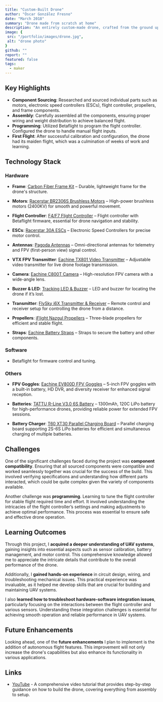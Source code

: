 ```yaml
---
title: "Custom-Built Drone"
author: "Óscar González Fresno"
date: "March 2018"
summary: "Drone made from scratch at home"
description: "An entirely custom-made drone, crafted from the ground up by sourcing and assembling all the necessary components, including wiring, programming, and design."
image: {
 src: "/portfolio/images/drone.jpg",
 alt: "drone photo"
}
github: ""
report: ""
featured: false
tags: 
  - maker
---
```


## Key Highlights
- **Component Sourcing**: Researched and sourced individual parts such as motors, electronic speed controllers (ESCs), flight controller, propellers, and frame components.
- **Assembly**: Carefully assembled all the components, ensuring proper wiring and weight distribution to achieve balanced flight.
- **Programming**: Utilized Betaflight to program the flight controller. Configured the drone to handle manual flight inputs.
- **First Flight**: After successful calibration and configuration, the drone had its maiden flight, which was a culmination of weeks of work and learning.

## Technology Stack

### Hardware
  - **Frame**: [Carbon Fiber Frame Kit](https://es.banggood.com/Realacc-X4R-X5R-X6R-180mm-220mm-250mm-4-or-5-or-6-Inch-4mm-Arm-Carbon-Fiber-Frame-Kit-for-RC-Drone-FPV-Racing-p-1091647.html?akmClientCountry=ES&p=GH06173472761201601O&cur_warehouse=CN&a=1730125869.8947) – Durable, lightweight frame for the drone's structure.
    
  - **Motors**: [Racerstar BR2306S Brushless Motors](https://www.banggood.com/4X-Racerstar-Racing-Edition-2306-BR2306S-2400KV-2-4S-Brushless-Motor-For-X210-X220-250-for-RC-Drone-FPV-Racing-p-1149566.html?akmClientCountry=ES&p=GH06173472761201601O&cur_warehouse=GWTR) – High-power brushless motors (2400KV) for smooth and powerful movement.

  - **Flight Controller**: [F4/F7 Flight Controller](https://es.aliexpress.com/item/1005006820940233.html?src=google&pdp_npi=4%40dis%21EUR%2127.70%2119.39%21%21%21%21%21%40%2112000038408786906%21ppc%21%21%21&src=google&albch=shopping&acnt=439-079-4345&isdl=y&slnk=&plac=&mtctp=&albbt=Google_7_shopping&aff_platform=google&aff_short_key=UneMJZVf&gclsrc=aw.ds&&albagn=888888&&ds_e_adid=&ds_e_matchtype=&ds_e_device=c&ds_e_network=x&ds_e_product_group_id=&ds_e_product_id=es1005006820940233&ds_e_product_merchant_id=545982960&ds_e_product_country=ES&ds_e_product_language=es&ds_e_product_channel=online&ds_e_product_store_id=&ds_url_v=2&albcp=21486736708&albag=&isSmbAutoCall=false&needSmbHouyi=false&gad_source=1&gclid=Cj0KCQjw7Py4BhCbARIsAMMx-_Jwp5FEK-sgbdiQHtOTdry6TrgV_zDRdrwl-xTQLw1XLvjT2CcKL30aAudJEALw_wcB) – Flight controller with Betaflight firmware, essential for drone navigation and stability.

  - **ESCs**: [Racerstar 30A ESCs](https://www.banggood.com/4-PCS-Racerstar-RS30A-Lite-30A-Blheli_S-16_5-BB1-2-4S-Brushless-ESC-Support-Dshot150-Dshot300-for-RC-Drone-p-1101000.html?akmClientCountry=ES&p=GH06173472761201601O&cur_warehouse=CN) – Electronic Speed Controllers for precise motor control.

  - **Antennas**: [Pagoda Antennas](https://www.banggood.com/Realacc-5_8G-5dBi-50W-Omni-Directional-Omni-FPV-Pagoda-Antenna-LHCP-or-RHCP-SMA-or-RP-SMA-For-FPV-RC-Drone-p-1140659.html?akmClientCountry=ES&p=GH06173472761201601O&cur_warehouse=CN&ID=62878425296336309317511532) – Omni-directional antennas for telemetry and FPV (first-person view) signal control.

  - **VTX FPV Transmitter**: [Eachine TX801 Video Transmitter](https://www.banggood.com/Eachine-TX801-5_8G-72CH-0_01mW-5mW-25mW-50mW-100mW-200mW-400mW-600mW-Switched-AV-VTX-FPV-Transmitter-For-RC-Drone-p-1147691.html?akmClientCountry=ES&p=GH06173472761201601O&cur_warehouse=CN) – Adjustable video transmitter for live drone footage transmission.

  - **Camera**: [Eachine C800T Camera](https://www.banggood.com/Eachine-C800T-1-or-2_7-CCD-800TVL-2_5mm-150-Degree-Camera-with-OSD-DC5V-15V-NTSC-PAL-For-RC-Drone-p-1171324.html?akmClientCountry=ES&p=GH06173472761201601O&cur_warehouse=CN) – High-resolution FPV camera with a wide-angle lens.

  - **Buzzer & LED**: [Tracking LED & Buzzer](https://www.banggood.com/Lantian-2-in-1-WS2812B-LED-And-5V-Active-Buzzer-For-FPV-NAZE32-Skyline32-Flight-Controller-p-1012950.html?p=GH06173472761201601O&cur_warehouse=CN) – LED and buzzer for locating the drone if it’s lost.

  - **Transmitter**: [FlySky i6X Transmitter & Receiver](https://www.banggood.com/FlySky-i6X-FS-i6X-2_4GHz-10CH-AFHDS-2A-RC-Radio-Transmitter-With-X6B-or-IA6B-or-A8S-Receiver-for-FPV-RC-Drone-Engineering-Vehicle-Boat-Robot-p-1090406.html?akmClientCountry=ES&p=GH06173472761201601O&cur_warehouse=CN) – Remote control and receiver setup for controlling the drone from a distance.

  - **Propellers**: [iFlight Nazgul Propellers](https://www.banggood.com/es/6-Pairs-iFlight-Nazgul-F5-5_1Inch-3-blade-5mm-Hole-CW-CCW-Propeller-for-RC-Racing-FPV-Drone-p-1853587.html?akmClientCountry=ES&cur_warehouse=CN&ID=6299645&rmmds=search) – Three-blade propellers for efficient and stable flight.

  - **Straps**: [Eachine Battery Straps](https://es.banggood.com/10PCS-Eachine-Lipo-Battery-Tie-Down-Strap-260mm-For-FPV-RC-Drone-p-1137622.html?utm_source=googleshopping&utm_medium=cpc_organic&gmcCountry=ES&utm_content=minha&utm_campaign=aceng-pmax-esg-es-pc&currency=EUR&cur_warehouse=CN&createTmp=1&ID=224&utm_source=googleshopping&utm_medium=cpc_pt&utm_campaign=aceng-pmax-es-main-220802&utm_content=ellen&ad_id=&gad_source=1&gclid=Cj0KCQjw7Py4BhCbARIsAMMx-_LDXKa4oXDNV_z7MdFEEOj-lhXUIp-yFhO1kZSDsL0fe8Tdm92tlSsaApeFEALw_wcB) – Straps to secure the battery and other components.

### Software
  - Betaflight for firmware control and tuning.

### Others
  - **FPV Goggles**: [Eachine EV800D FPV Goggles](https://www.banggood.com/Eachine-EV800D-5_8G-40CH-Diversity-FPV-Goggles-5-Inch-800+480-Video-Headset-HD-DVR-Build-in-Battery-p-1180354.html?akmClientCountry=ES&p=GH06173472761201601O&cur_warehouse=CN&ID=532490) – 5-inch FPV goggles with a built-in battery, HD DVR, and diversity receiver for enhanced signal reception.

  - **Batteries**: [TATTU R-Line V3.0 6S Battery](https://www.banggood.com/es/TATTU-R-LINE-V3_0-6S-22_2V-1300mAh-120C-6S1P-LiPo-Battery-XT60-Plug-for-Mark5-HD-iFlight-Nazgul5-V3-Geprc-Cinelog35-V2-RC-Drone-FPV-Racing-p-1991805.html?akmClientCountry=ES&cur_warehouse=CN&ID=554137&rmmds=search) – 1300mAh, 120C LiPo battery for high-performance drones, providing reliable power for extended FPV sessions.

  - **Battery Charger**: [T60 XT30 Parallel Charging Board](https://www.banggood.com/es/T60-XT30-Lipo-Battery-Parallel-Charging-Board-2in1-Support-2S-6S-Lipo-Battery-for-FPV-Racing-Drone-Helicopter-Airplane-RC-Car-p-1993359.html?akmClientCountry=ES&cur_warehouse=CN&rmmds=search) – Parallel charging board supporting 2S-6S LiPo batteries for efficient and simultaneous charging of multiple batteries.


## Challenges

One of the significant challenges faced during the project was **component compatibility**. Ensuring that all sourced components were compatible and worked seamlessly together was crucial for the success of the build. This involved verifying specifications and understanding how different parts interacted, which could be quite complex given the variety of components available.

Another challenge was **programming**. Learning to tune the flight controller for stable flight required time and effort. It involved understanding the intricacies of the flight controller’s settings and making adjustments to achieve optimal performance. This process was essential to ensure safe and effective drone operation.

## Learning Outcomes

Through this project, I **acquired a deeper understanding of UAV systems**, gaining insights into essential aspects such as sensor calibration, battery management, and motor control. This comprehensive knowledge allowed me to appreciate the intricate details that contribute to the overall performance of the drone.

Additionally, I **gained hands-on experience** in circuit design, wiring, and troubleshooting mechanical issues. This practical experience was invaluable, as it helped me develop skills that are crucial for building and maintaining UAV systems.

I also **learned how to troubleshoot hardware-software integration issues**, particularly focusing on the interactions between the flight controller and various sensors. Understanding these integration challenges is essential for achieving smooth operation and reliable performance in UAV systems.

## Future Enhancements

Looking ahead, one of the **future enhancements** I plan to implement is the addition of autonomous flight features. This improvement will not only increase the drone's capabilities but also enhance its functionality in various applications.

## Links
- [YouTube](https://www.youtube.com/watch?v=Nk0nlfrLExY&ab_channel=deDrones) - A comprehensive video tutorial that provides step-by-step guidance on how to build the drone, covering everything from assembly to setup.
